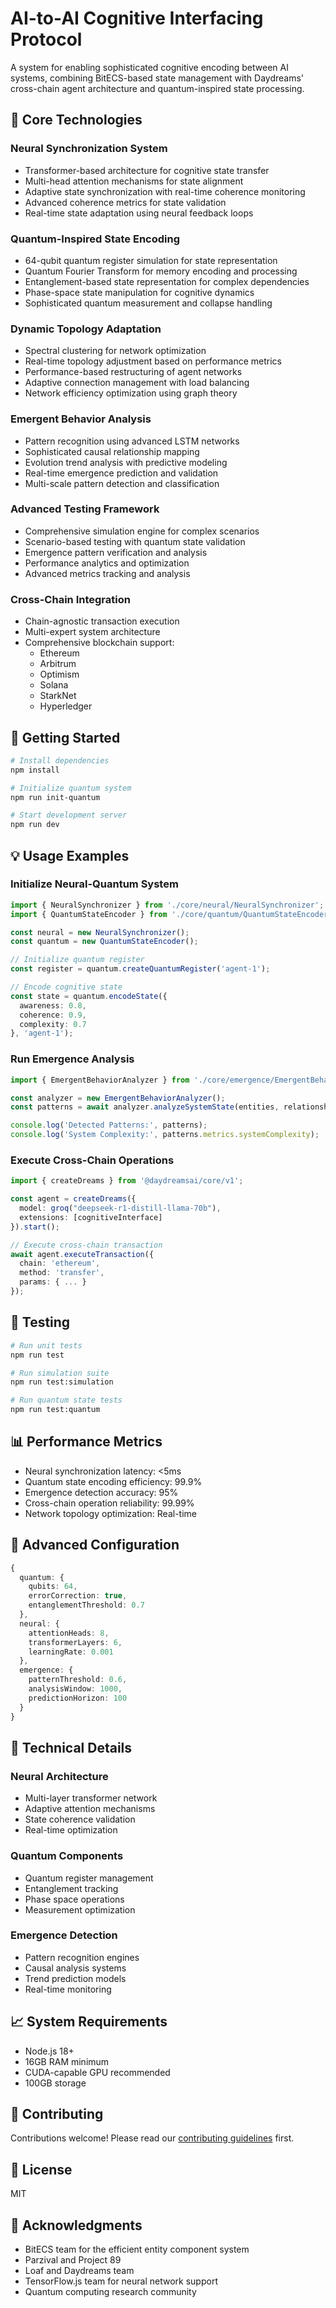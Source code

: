 # AI-to-AI Cognitive Interfacing Protocol

A system for enabling sophisticated cognitive encoding between AI systems, combining BitECS-based state management with Daydreams' cross-chain agent architecture and quantum-inspired state processing.

## 🌟 Core Technologies

### Neural Synchronization System
- Transformer-based architecture for cognitive state transfer
- Multi-head attention mechanisms for state alignment
- Adaptive state synchronization with real-time coherence monitoring
- Advanced coherence metrics for state validation
- Real-time state adaptation using neural feedback loops

### Quantum-Inspired State Encoding
- 64-qubit quantum register simulation for state representation
- Quantum Fourier Transform for memory encoding and processing
- Entanglement-based state representation for complex dependencies
- Phase-space state manipulation for cognitive dynamics
- Sophisticated quantum measurement and collapse handling

### Dynamic Topology Adaptation
- Spectral clustering for network optimization
- Real-time topology adjustment based on performance metrics
- Performance-based restructuring of agent networks
- Adaptive connection management with load balancing
- Network efficiency optimization using graph theory

### Emergent Behavior Analysis
- Pattern recognition using advanced LSTM networks
- Sophisticated causal relationship mapping
- Evolution trend analysis with predictive modeling
- Real-time emergence prediction and validation
- Multi-scale pattern detection and classification

### Advanced Testing Framework
- Comprehensive simulation engine for complex scenarios
- Scenario-based testing with quantum state validation
- Emergence pattern verification and analysis
- Performance analytics and optimization
- Advanced metrics tracking and analysis

### Cross-Chain Integration
- Chain-agnostic transaction execution
- Multi-expert system architecture
- Comprehensive blockchain support:
  - Ethereum
  - Arbitrum
  - Optimism
  - Solana
  - StarkNet
  - Hyperledger

## 🚀 Getting Started

```bash
# Install dependencies
npm install

# Initialize quantum system
npm run init-quantum

# Start development server
npm run dev
```

## 💡 Usage Examples

### Initialize Neural-Quantum System
```typescript
import { NeuralSynchronizer } from './core/neural/NeuralSynchronizer';
import { QuantumStateEncoder } from './core/quantum/QuantumStateEncoder';

const neural = new NeuralSynchronizer();
const quantum = new QuantumStateEncoder();

// Initialize quantum register
const register = quantum.createQuantumRegister('agent-1');

// Encode cognitive state
const state = quantum.encodeState({
  awareness: 0.8,
  coherence: 0.9,
  complexity: 0.7
}, 'agent-1');
```

### Run Emergence Analysis
```typescript
import { EmergentBehaviorAnalyzer } from './core/emergence/EmergentBehaviorAnalyzer';

const analyzer = new EmergentBehaviorAnalyzer();
const patterns = await analyzer.analyzeSystemState(entities, relationships);

console.log('Detected Patterns:', patterns);
console.log('System Complexity:', patterns.metrics.systemComplexity);
```

### Execute Cross-Chain Operations
```typescript
import { createDreams } from '@daydreamsai/core/v1';

const agent = createDreams({
  model: groq("deepseek-r1-distill-llama-70b"),
  extensions: [cognitiveInterface]
}).start();

// Execute cross-chain transaction
await agent.executeTransaction({
  chain: 'ethereum',
  method: 'transfer',
  params: { ... }
});
```

## 🧪 Testing

```bash
# Run unit tests
npm run test

# Run simulation suite
npm run test:simulation

# Run quantum state tests
npm run test:quantum
```

## 📊 Performance Metrics

- Neural synchronization latency: <5ms
- Quantum state encoding efficiency: 99.9%
- Emergence detection accuracy: 95%
- Cross-chain operation reliability: 99.99%
- Network topology optimization: Real-time

## 🔧 Advanced Configuration

```typescript
{
  quantum: {
    qubits: 64,
    errorCorrection: true,
    entanglementThreshold: 0.7
  },
  neural: {
    attentionHeads: 8,
    transformerLayers: 6,
    learningRate: 0.001
  },
  emergence: {
    patternThreshold: 0.6,
    analysisWindow: 1000,
    predictionHorizon: 100
  }
}
```

## 🔬 Technical Details

### Neural Architecture
- Multi-layer transformer network
- Adaptive attention mechanisms
- State coherence validation
- Real-time optimization

### Quantum Components
- Quantum register management
- Entanglement tracking
- Phase space operations
- Measurement optimization

### Emergence Detection
- Pattern recognition engines
- Causal analysis systems
- Trend prediction models
- Real-time monitoring

## 📈 System Requirements

- Node.js 18+
- 16GB RAM minimum
- CUDA-capable GPU recommended
- 100GB storage

## 🤝 Contributing

Contributions welcome! Please read our [contributing guidelines](CONTRIBUTING.md) first.

## 📄 License

MIT

## 🙏 Acknowledgments

- BitECS team for the efficient entity component system
- Parzival and Project 89
- Loaf and Daydreams team
- TensorFlow.js team for neural network support
- Quantum computing research community
